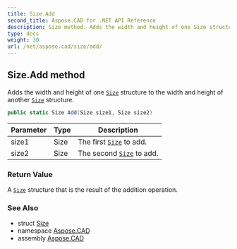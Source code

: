 ```yaml
---
title: Size.Add
second_title: Aspose.CAD for .NET API Reference
description: Size method. Adds the width and height of one Size structure to the width and height of another Size structure
type: docs
weight: 30
url: /net/aspose.cad/size/add/
---
```

## Size.Add method

Adds the width and height of one [`Size`](../) structure to the width and height of another [`Size`](../) structure.

```csharp
public static Size Add(Size size1, Size size2)
```

| Parameter | Type | Description |
| --- | --- | --- |
| size1 | Size | The first [`Size`](../) to add. |
| size2 | Size | The second [`Size`](../) to add. |

### Return Value

A [`Size`](../) structure that is the result of the addition operation.

### See Also

* struct [Size](../)
* namespace [Aspose.CAD](../../size/)
* assembly [Aspose.CAD](../../../)



